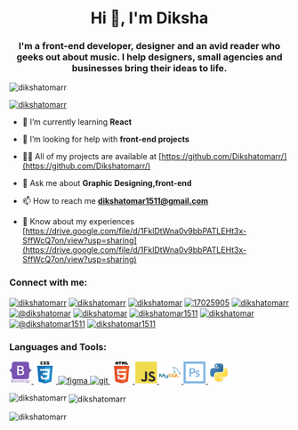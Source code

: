 
<h1 align="center">Hi 👋, I'm Diksha</h1>
<h3 align="center">I'm a front-end developer, designer and an avid reader who geeks out about music. I help designers, small agencies and businesses bring their ideas to life.</h3>

<p align="left"> <img src="https://komarev.com/ghpvc/?username=dikshatomarr&label=Profile%20views&color=0e75b6&style=flat" alt="dikshatomarr" /> </p>

<p align="left"> <a href="https://twitter.com/dikshatomarr" target="blank"><img src="https://img.shields.io/twitter/follow/dikshatomarr?logo=twitter&style=for-the-badge" alt="dikshatomarr" /></a> </p>

- 🌱 I’m currently learning **React**

- 🤝 I’m looking for help with **front-end projects**

- 👨‍💻 All of my projects are available at [https://github.com/Dikshatomarr/](https://github.com/Dikshatomarr/)

- 💬 Ask me about **Graphic Designing,front-end**

- 📫 How to reach me **dikshatomar1511@gmail.com**

- 📄 Know about my experiences [https://drive.google.com/file/d/1FklDtWna0v9bbPATLEHt3x-SffWcQ7on/view?usp=sharing](https://drive.google.com/file/d/1FklDtWna0v9bbPATLEHt3x-SffWcQ7on/view?usp=sharing)

<h3 align="left">Connect with me:</h3>
<p align="left">
<a href="https://codepen.io/dikshatomarr" target="blank"><img align="center" src="https://raw.githubusercontent.com/rahuldkjain/github-profile-readme-generator/master/src/images/icons/Social/codepen.svg" alt="dikshatomarr" height="30" width="40" /></a>
<a href="https://twitter.com/dikshatomarr" target="blank"><img align="center" src="https://raw.githubusercontent.com/rahuldkjain/github-profile-readme-generator/master/src/images/icons/Social/twitter.svg" alt="dikshatomarr" height="30" width="40" /></a>
<a href="https://linkedin.com/in/dikshatomar" target="blank"><img align="center" src="https://raw.githubusercontent.com/rahuldkjain/github-profile-readme-generator/master/src/images/icons/Social/linked-in-alt.svg" alt="dikshatomar" height="30" width="40" /></a>
<a href="https://stackoverflow.com/users/17025905" target="blank"><img align="center" src="https://raw.githubusercontent.com/rahuldkjain/github-profile-readme-generator/master/src/images/icons/Social/stack-overflow.svg" alt="17025905" height="30" width="40" /></a>
<a href="https://instagram.com/dikshatomarr" target="blank"><img align="center" src="https://raw.githubusercontent.com/rahuldkjain/github-profile-readme-generator/master/src/images/icons/Social/instagram.svg" alt="dikshatomarr" height="30" width="40" /></a>
<a href="https://medium.com/@dikshatomar" target="blank"><img align="center" src="https://raw.githubusercontent.com/rahuldkjain/github-profile-readme-generator/master/src/images/icons/Social/medium.svg" alt="@dikshatomar" height="30" width="40" /></a>
<a href="https://www.codechef.com/users/dikshatomar" target="blank"><img align="center" src="https://cdn.jsdelivr.net/npm/simple-icons@3.1.0/icons/codechef.svg" alt="dikshatomar" height="30" width="40" /></a>
<a href="https://www.hackerrank.com/dikshatomar1511" target="blank"><img align="center" src="https://raw.githubusercontent.com/rahuldkjain/github-profile-readme-generator/master/src/images/icons/Social/hackerrank.svg" alt="dikshatomar1511" height="30" width="40" /></a>
<a href="https://www.leetcode.com/dikshatomar" target="blank"><img align="center" src="https://raw.githubusercontent.com/rahuldkjain/github-profile-readme-generator/master/src/images/icons/Social/leet-code.svg" alt="dikshatomar" height="30" width="40" /></a>
<a href="https://www.hackerearth.com/@dikshatomar1511" target="blank"><img align="center" src="https://raw.githubusercontent.com/rahuldkjain/github-profile-readme-generator/master/src/images/icons/Social/hackerearth.svg" alt="@dikshatomar1511" height="30" width="40" /></a>
<a href="https://auth.geeksforgeeks.org/user/dikshatomar1511" target="blank"><img align="center" src="https://raw.githubusercontent.com/rahuldkjain/github-profile-readme-generator/master/src/images/icons/Social/geeks-for-geeks.svg" alt="dikshatomar1511" height="30" width="40" /></a>
</p>

<h3 align="left">Languages and Tools:</h3>
<p align="left"> <a href="https://getbootstrap.com" target="_blank" rel="noreferrer"> <img src="https://raw.githubusercontent.com/devicons/devicon/master/icons/bootstrap/bootstrap-plain-wordmark.svg" alt="bootstrap" width="40" height="40"/> </a> <a href="https://www.w3schools.com/css/" target="_blank" rel="noreferrer"> <img src="https://raw.githubusercontent.com/devicons/devicon/master/icons/css3/css3-original-wordmark.svg" alt="css3" width="40" height="40"/> </a> <a href="https://www.figma.com/" target="_blank" rel="noreferrer"> <img src="https://www.vectorlogo.zone/logos/figma/figma-icon.svg" alt="figma" width="40" height="40"/> </a> <a href="https://git-scm.com/" target="_blank" rel="noreferrer"> <img src="https://www.vectorlogo.zone/logos/git-scm/git-scm-icon.svg" alt="git" width="40" height="40"/> </a> <a href="https://www.w3.org/html/" target="_blank" rel="noreferrer"> <img src="https://raw.githubusercontent.com/devicons/devicon/master/icons/html5/html5-original-wordmark.svg" alt="html5" width="40" height="40"/> </a> <a href="https://developer.mozilla.org/en-US/docs/Web/JavaScript" target="_blank" rel="noreferrer"> <img src="https://raw.githubusercontent.com/devicons/devicon/master/icons/javascript/javascript-original.svg" alt="javascript" width="40" height="40"/> </a> <a href="https://www.mysql.com/" target="_blank" rel="noreferrer"> <img src="https://raw.githubusercontent.com/devicons/devicon/master/icons/mysql/mysql-original-wordmark.svg" alt="mysql" width="40" height="40"/> </a> <a href="https://www.photoshop.com/en" target="_blank" rel="noreferrer"> <img src="https://raw.githubusercontent.com/devicons/devicon/master/icons/photoshop/photoshop-line.svg" alt="photoshop" width="40" height="40"/> </a> <a href="https://www.python.org" target="_blank" rel="noreferrer"> <img src="https://raw.githubusercontent.com/devicons/devicon/master/icons/python/python-original.svg" alt="python" width="40" height="40"/> </a> </p>

<p><img align="left" src="https://github-readme-stats.vercel.app/api/top-langs?username=dikshatomarr&show_icons=true&locale=en&layout=compact" alt="dikshatomarr" /></p>

<p>&nbsp;<img align="center" src="https://github-readme-stats.vercel.app/api?username=dikshatomarr&show_icons=true&locale=en" alt="dikshatomarr" /></p>

<p><img align="center" src="https://github-readme-streak-stats.herokuapp.com/?user=dikshatomarr&" alt="dikshatomarr" /></p>

